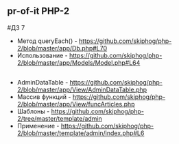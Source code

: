 ## pr-of-it PHP-2
#ДЗ 7
* Метод queryEach() - https://github.com/skiphog/php-2/blob/master/app/Db.php#L70
* Использование - https://github.com/skiphog/php-2/blob/master/app/Models/Model.php#L64
##
* AdminDataTable - https://github.com/skiphog/php-2/blob/master/app/View/AdminDataTable.php
* Массив функций - https://github.com/skiphog/php-2/blob/master/app/View/funcArticles.php
* Шаблоны - https://github.com/skiphog/php-2/tree/master/template/admin
* Применение - https://github.com/skiphog/php-2/blob/master/template/admin/index.php#L6

